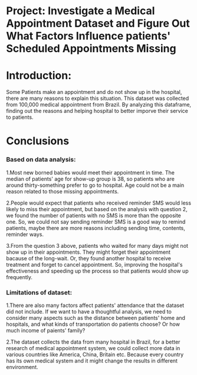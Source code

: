 # Project: Investigate a Medical Appointment Dataset and Figure Out What Factors Influence patients' Scheduled Appointments Missing

# Introduction:
Some Patients make an appointment and do not show up in the hospital, there are many reasons to explain this situation. This dataset was collected from 100,000 medical appointment from Brazil. By analyzing this dataframe, finding out the reasons and helping hospital to better imporve their service to patients.



# Conclusions
### Based on data analysis:
1.Most new borned babies would meet their appointment in time. The median of patients' age for show-up group is 38, so patients who are around thirty-something prefer to go to hospital. Age could not be a main reason related to those missing appointments.

2.People would expect that patients who received reminder SMS would less likely to miss their appointment, but based on the analysis with question 2, we found the number of patients with no SMS is more than the opposite one. So, we could not say sending reminder SMS is a good way to remind patients, maybe there are more reasons including sending time, contents, reminder ways.

3.From the question 3 above, patients who waited for many days might not show up in their appointments. They might forget their appointment bacause of the long-wait. Or, they found another hospital to receive treatment and forget to cancel appointment. So, improving the hospital's effectiveness and speeding up the process so that patients would show up frequently.

### Limitations of dataset:
1.There are also many factors affect patients' attendance that the dataset did not include. If we want to have a thoughtful analysis, we need to consider many aspects such as the distance between patients' home and hospitals, and what kinds of transportation do patients choose? Or how much income of paients' family?

2.The dataset collects the data from many hospital in Brazil, for a better research of medical appointment system, we could collect more data in various countries like America, China, Britain etc. Because every country has its own medical system and it might change the results in different environment.
